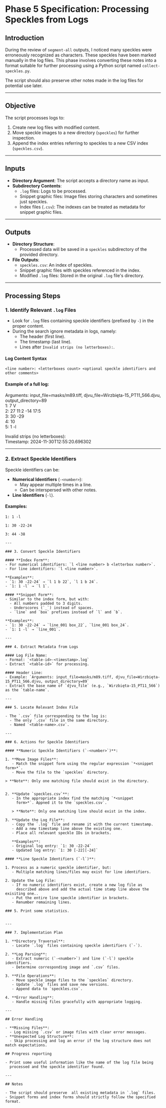 # Phase 5 Specification: Processing Speckles from Logs

## Introduction

During the review of `segment-all` outputs, I noticed many speckles
were erroneously recognized as characters. These speckles have been
marked manually in the log files. This phase involves converting these
notes into a format suitable for further processing using a Python
script named `collect-speckles.py`.

The script should also preserve other notes made in the log files for potential use later.

---

## Objective

The script processes logs to:
1. Create  new log files with modified content.
2. Move speckle images to a new directory (`speckles`) for further inspection.
3. Append the index entries referring to speckles to a new CSV index
   (`speckles.csv`).

---

## Inputs

- **Directory Argument**: The script accepts a directory name as input.
- **Subdirectory Contents**:
  - `.log` files: Logs to be processed.
  - Snippet graphic files: Image files storing characters and sometimes just speckles.
  - Index files (`.csv`): The indexes can be treated as metadata for snippet graphic files.

---

## Outputs

- **Directory Structure**:
  - Processed data will be saved in a `speckles` subdirectory of the provided directory.
- **File Outputs**:
  - `speckles.csv`: An index of speckles.
  - Snippet graphic files with speckles referenced in the index.
  - Modified `.log` files: Stored in the original `.log` file's directory.

---

## Processing Steps

### 1. Identify Relevant `.log` Files

- Look for `.log` files containing speckle identifiers (prefixed by
  `-`) in the proper content.
- During the search ignore metadata in logs, namely:
  - The header (first line).
  - The timestamp (last line).
  - Lines after `Invalid strips (no letterboxes):`.

#### Log Content Syntax

```
<line number>: <letterboxes count> <optional speckle identifiers and other comments>
```

#### Example of a full log:


Arguments: input_file=masks/m89.tiff, djvu_file=Wirzbięta-15_PT11_566.djvu, output_directory=89  
1: 7 V  
2: 27 11:2 -14 17:5  
3: 30 -29  
4: 10  
5: 1 -l  

Invalid strips (no letterboxes):  
Timestamp: 2024-11-30T12:55:20.696302  


---

### 2. Extract Speckle Identifiers

Speckle identifiers can be:

- **Numerical Identifiers** (`-<number>`):
  - May appear multiple times in a line.
  - Can be interspersed with other notes.
- **Line Identifiers** (`-l`).

#### Examples:

```
1: 1 -l
```

```
1: 30 -22-24
```

```
3: 44 -38

---

### 3. Convert Speckle Identifiers

#### **Index Form**:
- For numerical identifiers: `l <line number> b <letterbox number>`.
- For line identifiers: `l <line number>`.

**Examples**:
- `1: 30 -22-24` → `l 1 b 22`, `l 1 b 24`.
- `1: 1 -l` → `l 1`.

#### **Snippet Form**:
- Similar to the index form, but with:
  - All numbers padded to 3 digits.
  - Underscores (`_`) instead of spaces.
  - `line` and `box` prefixes instead of `l` and `b`.

**Examples**:
- `1: 30 -22-24` → `line_001 box_22`, `line_001 box_24`.
- `1: 1 -l` → `line_001`.

---

### 4. Extract Metadata from Logs

#### Log File Name:
- Format: `<table-id>-<timestamp>.log`
- Extract `<table-id>` for processing.

#### Header Line:
- Example: `Arguments: input_file=masks/m89.tiff, djvu_file=Wirzbięta-15_PT11_566.djvu, output_directory=89`
- Extract the base name of `djvu_file` (e.g., `Wirzbięta-15_PT11_566`) as the `table-name`.

---

### 5. Locate Relevant Index File

- The `.csv` file corresponding to the log is:
  - The only `.csv` file in the same directory.
  - Named `<table-name>.csv`.

---

### 6. Actions for Speckle Identifiers

#### **Numeric Speckle Identifiers (`-<number>`)**:

1. **Move Image Files**:
   - Match the snippet form using the regular expression `*<snippet form>*`.
   - Move the file to the `speckles` directory.

> **Note**: Only one matching file should exist in the directory.


2. **Update `speckles.csv`**:
   - In the appropriate index find the matching `*<snippet
     form>*`. Appned it to the `speckles.csv`.

   > **Note**: Only one matching line should exist in the index.

3. **Update the Log File**:
   - Copy the `.log` file and rename it with the current timestamp.
   - Add a new timestamp line above the existing one.
   - Place all relevant speckle IDs in brackets.

   **Examples**:
   - Original log entry: `1: 30 -22-24`
   - Updated log entry: `1: 30 [-22][-24]`

#### **Line Speckle Identifiers (`-l`)**:

1. Process as a numeric speckle identifier, but:
   - Multiple matching lines/files may exist for line identifiers.

2. Update the Log File:
   - If no numeric identifiers exist, create a new log file as
     described above and add the actual time stamp line above the exisiting one..
   - Put the entire line speckle identifier in brackets.
   - Renumber remaining lines.

### 5. Print some statistics.
 

---

### 7. Implementation Plan

1. **Directory Traversal**:
   - Locate `.log` files containing speckle identifiers (`-`).

2. **Log Parsing**:
   - Extract numeric (`-<number>`) and line (`-l`) speckle identifiers.
   - Determine corresponding image and `.csv` files.

3. **File Operations**:
   - Move speckle image files to the `speckles` directory.
   - Update `.log` files and save new versions.
   - Append data to `speckles.csv`.

4. **Error Handling**:
   - Handle missing files gracefully with appropriate logging.

---

## Error Handling

- **Missing Files**:
  - Log missing `.csv` or image files with clear error messages.
- **Unexpected Log Structure**:
  - Skip processing and log an error if the log structure does not match expectations.

## Progress reporting

- Print some useful information like the name of the log file being
  processed and the speckle identifier found.

---

## Notes

- The script should preserve  all existing metadata in `.log` files.
- Snippet forms and index forms should strictly follow the specified format.
